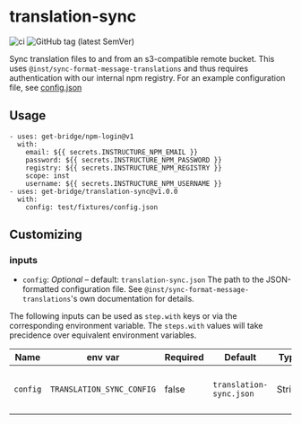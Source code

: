 # translation-sync

![ci](https://github.com/get-bridge/translation-sync/workflows/ci/badge.svg)
![GitHub tag (latest SemVer)](https://img.shields.io/github/v/tag/get-bridge/translation-sync?sort=semver)

Sync translation files to and from an s3-compatible remote bucket. This uses
`@inst/sync-format-message-translations` and thus requires authentication with
our internal npm registry. For an example configuration file, see
[config.json](test/fixtures/config.json)

## Usage

    - uses: get-bridge/npm-login@v1
      with:
        email: ${{ secrets.INSTRUCTURE_NPM_EMAIL }}
        password: ${{ secrets.INSTRUCTURE_NPM_PASSWORD }}
        registry: ${{ secrets.INSTRUCTURE_NPM_REGISTRY }}
        scope: inst
        username: ${{ secrets.INSTRUCTURE_NPM_USERNAME }}
    - uses: get-bridge/translation-sync@v1.0.0
      with:
        config: test/fixtures/config.json

## Customizing

### inputs

- `config`: *Optional* – default: `translation-sync.json`
  The path to the JSON-formatted configuration file. See
  `@inst/sync-format-message-translations`'s own documentation for details.

The following inputs can be used as `step.with` keys or via the corresponding environment variable. The `steps.with` values will take precidence over equivalent environment variables.

| Name      | env var                    | Required  | Default                  | Type    | Description                         |
|-----------|----------------------------|-----------|--------------------------|---------|-------------------------------------|
| `config`  | `TRANSLATION_SYNC_CONFIG`  | false     | `translation-sync.json`  | String  | Email associated with the username  |
